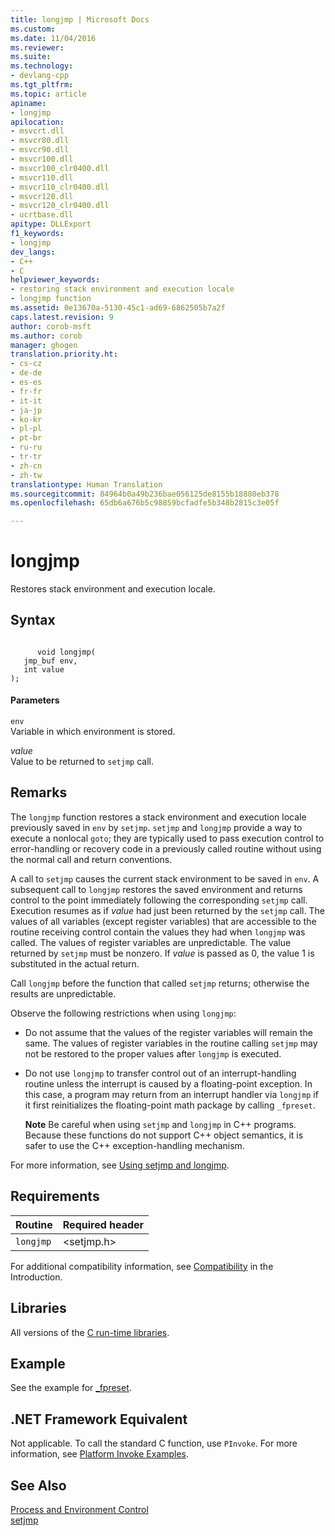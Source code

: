 ```yaml
---
title: longjmp | Microsoft Docs
ms.custom: 
ms.date: 11/04/2016
ms.reviewer: 
ms.suite: 
ms.technology:
- devlang-cpp
ms.tgt_pltfrm: 
ms.topic: article
apiname:
- longjmp
apilocation:
- msvcrt.dll
- msvcr80.dll
- msvcr90.dll
- msvcr100.dll
- msvcr100_clr0400.dll
- msvcr110.dll
- msvcr110_clr0400.dll
- msvcr120.dll
- msvcr120_clr0400.dll
- ucrtbase.dll
apitype: DLLExport
f1_keywords:
- longjmp
dev_langs:
- C++
- C
helpviewer_keywords:
- restoring stack environment and execution locale
- longjmp function
ms.assetid: 0e13670a-5130-45c1-ad69-6862505b7a2f
caps.latest.revision: 9
author: corob-msft
ms.author: corob
manager: ghogen
translation.priority.ht:
- cs-cz
- de-de
- es-es
- fr-fr
- it-it
- ja-jp
- ko-kr
- pl-pl
- pt-br
- ru-ru
- tr-tr
- zh-cn
- zh-tw
translationtype: Human Translation
ms.sourcegitcommit: 84964b0a49b236bae056125de8155b18880eb378
ms.openlocfilehash: 65db6a676b5c98859bcfadfe5b348b2815c3e05f

---
```

# longjmp
Restores stack environment and execution locale.  
  
## Syntax  
  
```  
  
      void longjmp(  
   jmp_buf env,  
   int value   
);  
```  
  
#### Parameters  
 `env`  
 Variable in which environment is stored.  
  
 *value*  
 Value to be returned to `setjmp` call.  
  
## Remarks  
 The `longjmp` function restores a stack environment and execution locale previously saved in `env` by `setjmp`. `setjmp` and `longjmp` provide a way to execute a nonlocal `goto`; they are typically used to pass execution control to error-handling or recovery code in a previously called routine without using the normal call and return conventions.  
  
 A call to `setjmp` causes the current stack environment to be saved in `env`. A subsequent call to `longjmp` restores the saved environment and returns control to the point immediately following the corresponding `setjmp` call. Execution resumes as if *value* had just been returned by the `setjmp` call. The values of all variables (except register variables) that are accessible to the routine receiving control contain the values they had when `longjmp` was called. The values of register variables are unpredictable. The value returned by `setjmp` must be nonzero. If *value* is passed as 0, the value 1 is substituted in the actual return.  
  
 Call `longjmp` before the function that called `setjmp` returns; otherwise the results are unpredictable.  
  
 Observe the following restrictions when using `longjmp`:  
  
-   Do not assume that the values of the register variables will remain the same. The values of register variables in the routine calling `setjmp` may not be restored to the proper values after `longjmp` is executed.  
  
-   Do not use `longjmp` to transfer control out of an interrupt-handling routine unless the interrupt is caused by a floating-point exception. In this case, a program may return from an interrupt handler via `longjmp` if it first reinitializes the floating-point math package by calling `_fpreset`.  
  
     **Note** Be careful when using `setjmp` and `longjmp` in C++ programs. Because these functions do not support C++ object semantics, it is safer to use the C++ exception-handling mechanism.  
  
 For more information, see [Using setjmp and longjmp](../../cpp/using-setjmp-longjmp.md).  
  
## Requirements  
  
|Routine|Required header|  
|-------------|---------------------|  
|`longjmp`|\<setjmp.h>|  
  
 For additional compatibility information, see [Compatibility](../../c-runtime-library/compatibility.md) in the Introduction.  
  
## Libraries  
 All versions of the [C run-time libraries](../../c-runtime-library/crt-library-features.md).  
  
## Example  
 See the example for [_fpreset](../../c-runtime-library/reference/fpreset.md).  
  
## .NET Framework Equivalent  
 Not applicable. To call the standard C function, use `PInvoke`. For more information, see [Platform Invoke Examples](http://msdn.microsoft.com/Library/15926806-f0b7-487e-93a6-4e9367ec689f).  
  
## See Also  
 [Process and Environment Control](../../c-runtime-library/process-and-environment-control.md)   
 [setjmp](../../c-runtime-library/reference/setjmp.md)


<!--HONumber=Jan17_HO2-->


